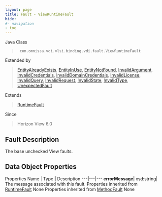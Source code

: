 ```yaml
---
layout: page
title: Fault - ViewRuntimeFault
hide:
#- navigation
- toc
---
```






Java Class
> ` com.omnissa.vdi.vlsi.binding.vdi.fault.ViewRuntimeFault`

Extended by
> [EntityAlreadyExists](vdi.fault.EntityAlreadyExists.md), [EntityInUse](vdi.fault.EntityInUse.md), [EntityNotFound](vdi.fault.EntityNotFound.md), [InvalidArgument](vdi.fault.InvalidArgument.md), [InvalidCredentials](vdi.fault.InvalidCredentials.md), [InvalidDomainCredentials](vdi.fault.InvalidDomainCredentials.md), [InvalidLicense](vdi.fault.InvalidLicense.md), [InvalidQuery](vdi.fault.InvalidQuery.md), [InvalidRequest](vdi.fault.InvalidRequest.md), [InvalidState](vdi.fault.InvalidState.md), [InvalidType](vdi.fault.InvalidType.md), [UnexpectedFault](vdi.fault.UnexpectedFault.md)

Extends
> [RuntimeFault](vmodl.RuntimeFault.md)

Since
> Horizon View 6.0


## Fault Description

The base unchecked View faults.

## Data Object Properties
Properties
Name |  Type |  Description
---|---|---
**errorMessage**|  xsd:string|  The message associated with this fault.
Properties inherited from [RuntimeFault](vmodl.RuntimeFault.md)
None
Properties inherited from [MethodFault](vmodl.MethodFault.md)
None


 
